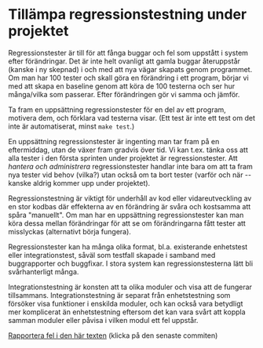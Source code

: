 # Tillämpa regressionstestning under projektet

Regressionstester är till för att fånga buggar och fel som
uppstått i system efter förändringar. Det är inte helt ovanligt
att gamla buggar återuppstår (kanske i ny skepnad) i och med att
nya vägar skapats genom programmet. Om man har 100 tester och
skall göra en förändring i ett program, börjar vi med att skapa en
baseline genom att köra de 100 testerna och ser hur många/vilka
som passerar. Efter förändringen gör vi samma och jämför.

Ta fram en uppsättning regressionstester för en del av ett
program, motivera dem, och förklara vad testerna visar. (Ett test
är inte ett test om det inte är automatiserat, minst `make test`.)

En uppsättning regressionstester är ingenting man tar fram på en
eftermiddag, utan de växer fram gradvis över tid. Vi kan t.ex.
tänka oss att alla tester i den första sprinten under projektet är
regressionstester. Att *hantera och administrera*
regressionstester handlar inte bara om att ta fram nya tester vid
behov (vilka?) utan också om ta bort tester (varför och när --
kanske aldrig kommer upp under projektet).

Regressionstestning är viktigt för underhåll av kod eller
vidareutveckling av en stor kodbas där effekterna av en förändring
är svåra och kostsamma att spåra "manuellt". Om man har en
uppsättning regressionstester kan man köra dessa mellan
förändringar för att se om förändringarna fått tester att
misslyckas (alternativt börja fungera).

Regressionstester kan ha många olika format, bl.a. existerande
enhetstest eller integrationstest, såväl som testfall skapade i
samband med buggrapporter och buggfixar. I stora system kan
regressionstesterna lätt bli svårhanterligt många.

Integrationstestning är konsten att ta olika moduler och visa att
de fungerar tillsammans. Integrationstestning är separat från
enhetstestning som försöker visa funktioner i enskilda moduler,
och kan också vara betydligt mer komplicerat än enhetstestning
eftersom det kan vara svårt att koppla samman moduler eller påvisa
i vilken modul ett fel uppstår.

[Rapportera fel i den här texten](https://github.com/IOOPM-UU/achievements/commits/master/Y69.md) (klicka på den senaste commiten)